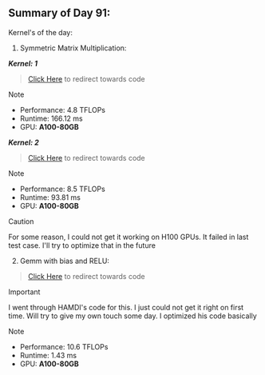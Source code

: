 ## Summary of Day 91:

Kernel's of the day:
1. Symmetric Matrix Multiplication:

***Kernel: 1***

> [Click Here](symm_mat_mul_1.cu) to redirect towards code

> [!note]
> - Performance: $4.8 \text{ TFLOPs}$
> - Runtime: $166.12 \text{ ms}$
> - GPU: **A100-80GB**

***Kernel: 2***

> [Click Here](symm_mat_mul_2.cu) to redirect towards code


> [!note]
> - Performance: $8.5 \text{ TFLOPs}$
> - Runtime: $93.81 \text{ ms}$
> - GPU: **A100-80GB**

> [!caution]
> For some reason, I could not get it working on H100 GPUs. It failed in last test case. I'll try to optimize that in the future

2. Gemm with bias and RELU:

> [Click Here](gemm_bias_relu.cu) to redirect towards code

> [!important]
> I went through HAMDI's code for this. I just could not get it right on first time. Will try to give my own touch some day. I optimized his code basically 

> [!note]
> - Performance: $10.6 \text{ TFLOPs}$
> - Runtime: $1.43 \text{ ms}$
> - GPU: **A100-80GB**